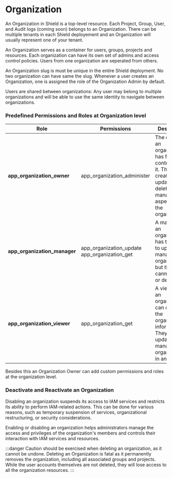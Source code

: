 # Organization

An Organization in Shield is a top-level resource. Each Project, Group, User, and Audit logs (coming soon) belongs to an Organization. There can be multiple tenants in each Shield deployement and an Organization will usually represent one of your tenant.

An Organization serves as a container for users, groups, projects and resources. Each organization can have its own set of admins and access control policies. Users from one organization are seperated from others.

An Organization slug is must be unique in the entire Shield deployment. No two organization can have same the slug. Whenever a user creates an Organization, one is assigned the role of the Organization Admin by default.

Users are shared between organizations: Any user may belong to multiple organizations and will be able to use the same identity to navigate between organizations.
### Predefined Permissions and Roles at Organization level

| **Role**                     | **Permissions**                                  | **Description**                                                                                                                     |
| ---------------------------- | ------------------------------------------------ | ----------------------------------------------------------------------------------------------------------------------------------- |
| **app_organization_owner**   | app_organization_administer                      | The owner of an organization has full control over it. They can create, update, delete, and manage all aspects of the organization. |
| **app_organization_manager** | app_organization_update<br/>app_organization_get | A manager of an organization has the ability to update and manage the organization, but they cannot create or delete it.            |
| **app_organization_viewer**  | app_organization_get                             | A viewer of an organization can only view the organization's information. They cannot update or manage the organization in any way. |

Besides this an Organization Owner can add custom permissions and roles at the organization level.

### Deactivate and Reactivate an Organization

Disabling an organization suspends its access to IAM services and restricts its ability to perform IAM-related actions. This can be done for various reasons, such as temporary suspension of services, organizational restructuring, or security considerations.

Enabling or disabling an organization helps administrators manage the access and privileges of the organization's members and controls their interaction with IAM services and resources.

:::danger
Caution should be exercised when deleting an organization, as it cannot be undone. Deleting an Organization is fatal as it permanently removes the organization, including all associated groups and projects. While the user accounts themselves are not deleted, they will lose access to all the organization resources.
:::
